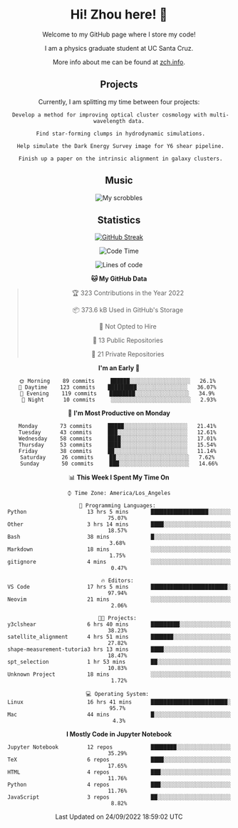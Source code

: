 <div align="center">
<h1> Hi! Zhou here! 👋 </h1>


Welcome to my GitHub page where I store my code! 

I am a physics graduate student at UC Santa Cruz. 

More info about me can be found at [zch.info](www.zch.info).

## Projects

Currently, I am splitting my time between four projects:
```
 Develop a method for improving optical cluster cosmology with multi-wavelength data.
 
 Find star-forming clumps in hydrodynamic simulations.
 
 Help simulate the Dark Energy Survey image for Y6 shear pipeline.
 
 Finish up a paper on the intrinsic alignment in galaxy clusters.
```

## Music
![My scrobbles](https://lastfm-recently-played.vercel.app/api?user=zchvsre)


## Statistics

[![GitHub Streak](https://github-readme-streak-stats.herokuapp.com/?user=zhouconghao&theme=highcontrast)](https://git.io/streak-stats)

<!--START_SECTION:waka-->
![Code Time](http://img.shields.io/badge/Code%20Time-362%20hrs%2014%20mins-blue)

![Lines of code](https://img.shields.io/badge/From%20Hello%20World%20I%27ve%20Written-604%20Thousand%20lines%20of%20code-blue)

**🐱 My GitHub Data** 

> 🏆 323 Contributions in the Year 2022
 > 
> 📦 373.6 kB Used in GitHub's Storage 
 > 
> 🚫 Not Opted to Hire
 > 
> 📜 13 Public Repositories 
 > 
> 🔑 21 Private Repositories  
 > 
**I'm an Early 🐤** 

```text
🌞 Morning    89 commits     ██████░░░░░░░░░░░░░░░░░░░   26.1% 
🌆 Daytime    123 commits    █████████░░░░░░░░░░░░░░░░   36.07% 
🌃 Evening    119 commits    ████████░░░░░░░░░░░░░░░░░   34.9% 
🌙 Night      10 commits     ░░░░░░░░░░░░░░░░░░░░░░░░░   2.93%

```
📅 **I'm Most Productive on Monday** 

```text
Monday       73 commits     █████░░░░░░░░░░░░░░░░░░░░   21.41% 
Tuesday      43 commits     ███░░░░░░░░░░░░░░░░░░░░░░   12.61% 
Wednesday    58 commits     ████░░░░░░░░░░░░░░░░░░░░░   17.01% 
Thursday     53 commits     ████░░░░░░░░░░░░░░░░░░░░░   15.54% 
Friday       38 commits     ██░░░░░░░░░░░░░░░░░░░░░░░   11.14% 
Saturday     26 commits     ██░░░░░░░░░░░░░░░░░░░░░░░   7.62% 
Sunday       50 commits     ███░░░░░░░░░░░░░░░░░░░░░░   14.66%

```


📊 **This Week I Spent My Time On** 

```text
⌚︎ Time Zone: America/Los_Angeles

💬 Programming Languages: 
Python                   13 hrs 5 mins       ██████████████████░░░░░░░   75.07% 
Other                    3 hrs 14 mins       ████░░░░░░░░░░░░░░░░░░░░░   18.57% 
Bash                     38 mins             █░░░░░░░░░░░░░░░░░░░░░░░░   3.68% 
Markdown                 18 mins             ░░░░░░░░░░░░░░░░░░░░░░░░░   1.75% 
gitignore                4 mins              ░░░░░░░░░░░░░░░░░░░░░░░░░   0.47%

🔥 Editors: 
VS Code                  17 hrs 5 mins       ████████████████████████░   97.94% 
Neovim                   21 mins             ░░░░░░░░░░░░░░░░░░░░░░░░░   2.06%

🐱‍💻 Projects: 
y3clshear                6 hrs 40 mins       █████████░░░░░░░░░░░░░░░░   38.23% 
satellite_alignment      4 hrs 51 mins       ███████░░░░░░░░░░░░░░░░░░   27.82% 
shape-measurement-tutoria3 hrs 13 mins       ████░░░░░░░░░░░░░░░░░░░░░   18.47% 
spt_selection            1 hr 53 mins        ██░░░░░░░░░░░░░░░░░░░░░░░   10.83% 
Unknown Project          18 mins             ░░░░░░░░░░░░░░░░░░░░░░░░░   1.72%

💻 Operating System: 
Linux                    16 hrs 41 mins      ████████████████████████░   95.7% 
Mac                      44 mins             █░░░░░░░░░░░░░░░░░░░░░░░░   4.3%

```

**I Mostly Code in Jupyter Notebook** 

```text
Jupyter Notebook         12 repos            ████████░░░░░░░░░░░░░░░░░   35.29% 
TeX                      6 repos             ████░░░░░░░░░░░░░░░░░░░░░   17.65% 
HTML                     4 repos             ███░░░░░░░░░░░░░░░░░░░░░░   11.76% 
Python                   4 repos             ███░░░░░░░░░░░░░░░░░░░░░░   11.76% 
JavaScript               3 repos             ██░░░░░░░░░░░░░░░░░░░░░░░   8.82%

```



 Last Updated on 24/09/2022 18:59:02 UTC
<!--END_SECTION:waka-->

<!-- ![](https://raw.githubusercontent.com/zhouconghao/github-stats/master/generated/overview.svg#gh-dark-mode-only)
![](https://raw.githubusercontent.com/zhouconghao/github-stats/master/generated/overview.svg#gh-light-mode-only)

![](https://raw.githubusercontent.com/zhouconghao/github-stats/master/generated/languages.svg#gh-dark-mode-only)
![](https://raw.githubusercontent.com/zhouconghao/github-stats/master/generated/languages.svg#gh-light-mode-only) -->

</div>


<!--
**zchvsre/zchvsre** is a ✨ _special_ ✨ repository because its `README.md` (this file) appears on your GitHub profile.

Here are some ideas to get you started:

- 🔭 I’m currently working on ...
- 🌱 I’m currently learning ...
- 👯 I’m looking to collaborate on ...
- 🤔 I’m looking for help with ...
- 💬 Ask me about ...
- 📫 How to reach me: ...
- 😄 Pronouns: ...
- ⚡ Fun fact: ...
-->
 
 </p>
